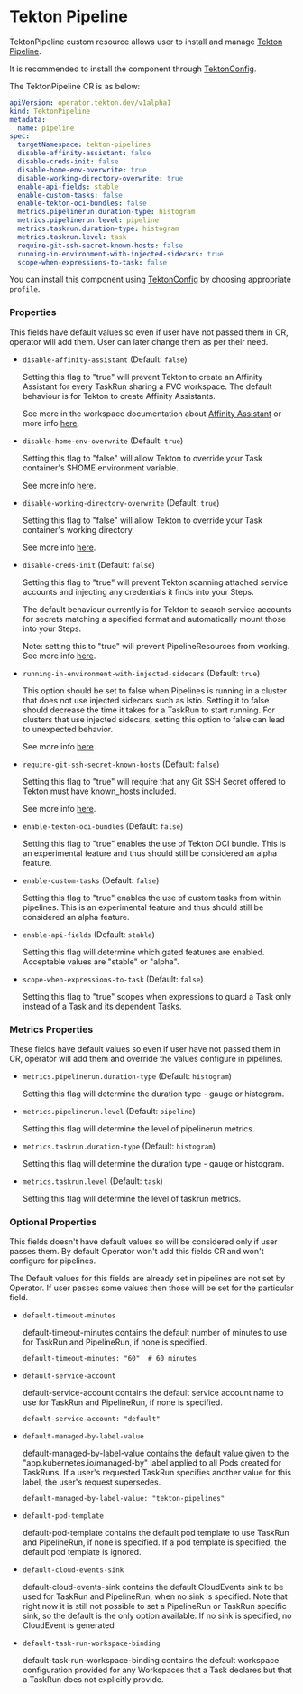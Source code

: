 <!--
---
linkTitle: "TektonPipeline"
weight: 2
---
-->
# Tekton Pipeline

TektonPipeline custom resource allows user to install and manage [Tekton Pipeline][Pipeline].

It is recommended to install the component through [TektonConfig](./TektonConfig.md).

The TektonPipeline CR is as below:
```yaml
apiVersion: operator.tekton.dev/v1alpha1
kind: TektonPipeline
metadata:
  name: pipeline
spec:
  targetNamespace: tekton-pipelines
  disable-affinity-assistant: false
  disable-creds-init: false
  disable-home-env-overwrite: true
  disable-working-directory-overwrite: true
  enable-api-fields: stable
  enable-custom-tasks: false
  enable-tekton-oci-bundles: false
  metrics.pipelinerun.duration-type: histogram
  metrics.pipelinerun.level: pipeline
  metrics.taskrun.duration-type: histogram
  metrics.taskrun.level: task
  require-git-ssh-secret-known-hosts: false
  running-in-environment-with-injected-sidecars: true
  scope-when-expressions-to-task: false
```
You can install this component using [TektonConfig](./TektonConfig.md) by choosing appropriate `profile`.

### Properties
This fields have default values so even if user have not passed them in CR, operator will add them. User can later change
them as per their need.

- `disable-affinity-assistant` (Default: `false`)

    Setting this flag to "true" will prevent Tekton to create an Affinity Assistant for every TaskRun sharing a PVC workspace. The default behaviour is for Tekton to create Affinity Assistants.

    See more in the workspace documentation about [Affinity Assistant](https://github.com/tektoncd/pipeline/blob/main/docs/workspaces.md#affinity-assistant-and-specifying-workspace-order-in-a-pipeline)
    or more info [here](https://github.com/tektoncd/pipeline/pull/2630).


- `disable-home-env-overwrite` (Default: `true`)

    Setting this flag to "false" will allow Tekton to override your Task container's $HOME environment variable.

    See more info [here](https://github.com/tektoncd/pipeline/issues/2013).


- `disable-working-directory-overwrite` (Default: `true`)

    Setting this flag to "false" will allow Tekton to override your Task container's working directory.

    See more info [here](https://github.com/tektoncd/pipeline/issues/1836).


- `disable-creds-init` (Default: `false`)

    Setting this flag to "true" will prevent Tekton scanning attached service accounts and injecting any credentials it
finds into your Steps.

    The default behaviour currently is for Tekton to search service accounts for secrets matching a specified format and
    automatically mount those into your Steps.

    Note: setting this to "true" will prevent PipelineResources from working. See more info [here](https://github.com/tektoncd/pipeline/issues/2791).


- `running-in-environment-with-injected-sidecars` (Default: `true`)

    This option should be set to false when Pipelines is running in a cluster that does not use injected sidecars such
as Istio. Setting it to false should decrease the time it takes for a TaskRun to start running. For clusters that use
injected sidecars, setting this option to false can lead to unexpected behavior.

    See more info [here](https://github.com/tektoncd/pipeline/issues/2080).


-  `require-git-ssh-secret-known-hosts` (Default: `false`)

    Setting this flag to "true" will require that any Git SSH Secret offered to Tekton must have known_hosts included.

    See more info [here](https://github.com/tektoncd/pipeline/issues/2981).


- `enable-tekton-oci-bundles` (Default: `false`)

    Setting this flag to "true" enables the use of Tekton OCI bundle. This is an experimental feature and thus should
still be considered an alpha feature.


- `enable-custom-tasks` (Default: `false`)

    Setting this flag to "true" enables the use of custom tasks from within pipelines. This is an experimental feature
and thus should still be considered an alpha feature.


- `enable-api-fields` (Default: `stable`)

    Setting this flag will determine which gated features are enabled. Acceptable values are "stable" or "alpha".


- `scope-when-expressions-to-task` (Default: `false`)

    Setting this flag to "true" scopes when expressions to guard a Task only instead of a Task and its dependent Tasks.

### Metrics Properties
These fields have default values so even if user have not passed them in CR, operator will add them and override the values
configure in pipelines.

- `metrics.pipelinerun.duration-type` (Default: `histogram`)

    Setting this flag will determine the duration type - gauge or histogram.

- `metrics.pipelinerun.level` (Default: `pipeline`)

    Setting this flag will determine the level of pipelinerun metrics.

- `metrics.taskrun.duration-type` (Default: `histogram`)

    Setting this flag will determine the duration type - gauge or histogram.

- `metrics.taskrun.level` (Default: `task`)

    Setting this flag will determine the level of taskrun metrics.



### Optional Properties
This fields doesn't have default values so will be considered only if user passes them. By default Operator won't add
this fields CR and won't configure for pipelines.

The Default values for this fields are already set in pipelines are not set by Operator. If user passes some values then
those will be set for the particular field.

- `default-timeout-minutes`

    default-timeout-minutes contains the default number of minutes to use for TaskRun and PipelineRun, if none is specified.

    `default-timeout-minutes: "60"  # 60 minutes`


- `default-service-account`

    default-service-account contains the default service account name to use for TaskRun and PipelineRun, if none is specified.

    `default-service-account: "default"`


- `default-managed-by-label-value`

    default-managed-by-label-value contains the default value given to the "app.kubernetes.io/managed-by" label applied
to all Pods created for TaskRuns. If a user's requested TaskRun specifies another value for this label, the user's
request supersedes.

    `default-managed-by-label-value: "tekton-pipelines"`


- `default-pod-template`

    default-pod-template contains the default pod template to use TaskRun and PipelineRun, if none is specified. If a
pod template is specified, the default pod template is ignored.


- `default-cloud-events-sink`

    default-cloud-events-sink contains the default CloudEvents sink to be used for TaskRun and PipelineRun, when no sink
is specified. Note that right now it is still not possible to set a PipelineRun or TaskRun specific sink, so the
default is the only option available. If no sink is specified, no CloudEvent is generated


- `default-task-run-workspace-binding`

    default-task-run-workspace-binding contains the default workspace configuration provided for any Workspaces that a
Task declares but that a TaskRun does not explicitly provide.

[Pipeline]:https://github.com/tektoncd/pipeline
